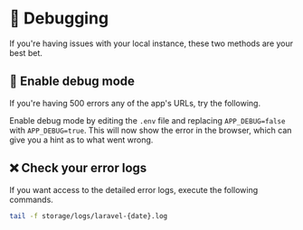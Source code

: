 # 🔎 Debugging

If you're having issues with your local instance, these two methods are your best bet.

## 🚩 Enable debug mode

If you're having 500 errors any of the app's URLs, try the following.

Enable debug mode by editing the `.env` file and replacing `APP_DEBUG=false` with `APP_DEBUG=true`. This will now show the error in the browser, which can give you a hint as to what went wrong.

## ❌ Check your error logs

If you want access to the detailed error logs, execute the following commands.

```bash
tail -f storage/logs/laravel-{date}.log
```
